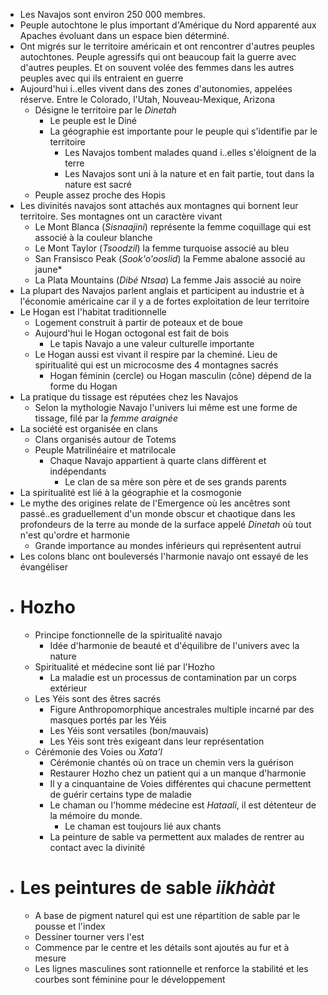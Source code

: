 - Les Navajos sont environ 250 000 membres.
- Peuple autochtone le plus important d'Amérique du Nord apparenté aux Apaches évoluant dans un espace bien déterminé.
- Ont migrés sur le territoire américain et ont rencontrer d'autres peuples autochtones. Peuple agressifs qui ont beaucoup fait la guerre avec d'autres peuples. Et on souvent volée des femmes dans les autres peuples avec qui ils entraient en guerre
- Aujourd'hui i..elles vivent dans des zones d'autonomies, appelées réserve. Entre le Colorado, l'Utah, Nouveau-Mexique, Arizona
	- Désigne le territoire par le *Dinetah*
		- Le peuple est le Diné
		- La géographie est importante pour le peuple qui s'identifie par le territoire
			- Les Navajos tombent malades quand i..elles s'éloignent de la terre
			- Les Navajos sont uni à la nature et en fait partie, tout dans la nature est sacré
	- Peuple assez proche des Hopis
- Les divinités navajos sont attachés aux montagnes qui bornent leur territoire. Ses montagnes ont un caractère vivant
	- Le Mont Blanca (*Sisnaajini*) représente la femme coquillage qui est associé à la couleur blanche
	- Le Mont Taylor (*Tsoodzil*) la femme turquoise associé au bleu
	- San Fransisco Peak (*Sook'o'ooslid*) la Femme abalone associé au jaune*
	- La Plata Mountains (*Dibé Ntsaa*) La femme Jais associé au noire
- La plupart des Navajos parlent anglais et participent au industrie et à l'économie américaine car il y a de fortes exploitation de leur territoire
- Le Hogan est l'habitat traditionnelle
	- Logement construit à partir de poteaux et de boue
	- Aujourd'hui le Hogan octogonal est fait de bois
		- Le tapis Navajo a une valeur culturelle importante
	- Le Hogan aussi est vivant il respire par la cheminé. Lieu de spiritualité qui est un microcosme des 4 montagnes sacrés
		- Hogan féminin (cercle) ou Hogan masculin (cône) dépend de la forme du Hogan
- La pratique du tissage est réputées chez les Navajos
	- Selon la mythologie Navajo l'univers lui même est une forme de tissage, filé par la *femme araignée*
- La société est organisée en clans
	- Clans organisés autour de Totems
	- Peuple Matrilinéaire et matrilocale
		- Chaque Navajo appartient à quarte clans diffèrent et indépendants
			- Le clan de sa mère son père et de ses grands parents
- La spiritualité est lié à la géographie et la cosmogonie
- Le mythe des origines relate de l'Emergence où les ancêtres sont passé..es graduellement d'un monde obscur et chaotique dans les profondeurs de la terre au monde de la surface appelé *Dinetah* où tout n'est qu'ordre et harmonie
	- Grande importance au mondes inférieurs qui représentent autrui
- Les colons blanc ont bouleversés l'harmonie navajo ont essayé de les évangéliser
- # Hozho
	- Principe fonctionnelle de la spiritualité navajo
		- Idée d'harmonie de beauté et d'équilibre de l'univers avec la nature
	- Spiritualité et médecine sont lié par l'Hozho
		- La maladie est un processus de contamination par un corps extérieur
	- Les Yéis sont des êtres sacrés
		- Figure Anthropomorphique ancestrales multiple incarné par des masques portés par les Yéis
		- Les Yéis sont versatiles (bon/mauvais)
		- Les Yéis sont très exigeant dans leur représentation
	- Cérémonie des Voies ou *Xata'l*
		- Cérémonie chantés où on trace un chemin vers la guérison
		- Restaurer Hozho chez un patient qui a un manque d'harmonie
		- Il y a cinquantaine de Voies différentes qui chacune permettent de guérir certains type de maladie
		- Le chaman ou l'homme médecine est *Hataali*, il est détenteur de la mémoire du monde.
			- Le chaman est toujours lié aux chants
		- La peinture de sable va permettent aux malades de rentrer au contact avec la divinité
- # Les peintures de sable *iikhààt*
	- A base de pigment naturel qui est une répartition de sable par le pousse et l'index
	- Dessiner tourner vers l'est
	- Commence par le centre et les détails sont ajoutés au fur et à mesure
	- Les lignes masculines sont rationnelle et renforce la stabilité et les courbes sont féminine pour le développement